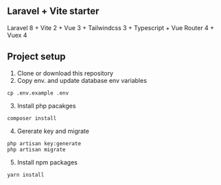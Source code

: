 ## Laravel + Vite starter

Laravel 8 + Vite 2 + Vue 3 + Tailwindcss 3 + Typescript + Vue Router 4 + Vuex 4

## Project setup
1. Clone or download this repository
2. Copy env. and update database env variables
```
cp .env.example .env
```
3. Install php pacakges
```
composer install
```
4. Gererate key and migrate
```
php artisan key:generate
php artisan migrate
```
5. Install npm packages
```
yarn install
```
